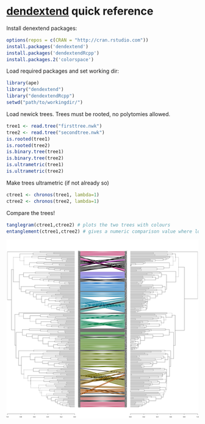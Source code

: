 [dendextend](https://github.com/talgalili/dendextend/) quick reference
======================================================================

Install denextend packages:

```R
options(repos = c(CRAN = "http://cran.rstudio.com"))
install.packages('dendextend')
install.packages('dendextendRcpp')
install.packages.2('colorspace')
```

Load required packages and set working dir:

```R
library(ape)
library("dendextend")
library("dendextendRcpp")
setwd("path/to/workingdir/")
```

Load newick trees. Trees must be rooted, no polytomies allowed.

```R
tree1 <- read.tree("firsttree.nwk")
tree2 <- read.tree("secondtree.nwk")
is.rooted(tree1)
is.rooted(tree2)
is.binary.tree(tree1)
is.binary.tree(tree2)
is.ultrametric(tree1)
is.ultrametric(tree2)
```

Make trees ultrametric (if not already so)

```R
ctree1 <- chronos(tree1, lambda=1)
ctree2 <- chronos(tree2, lambda=1)
````

Compare the trees!

```R
tanglegram(ctree1,ctree2) # plots the two trees with colours
entanglement(ctree1,ctree2) # gives a numeric comparison value where lower is better
```

![example](/imgs/dendextend_example1.png)


